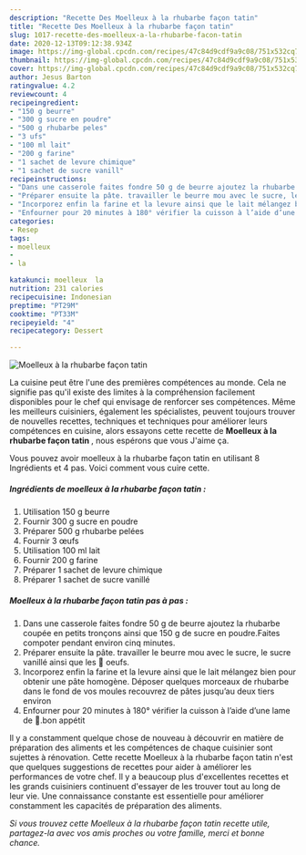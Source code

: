 ```yaml
---
description: "Recette Des Moelleux à la rhubarbe façon tatin"
title: "Recette Des Moelleux à la rhubarbe façon tatin"
slug: 1017-recette-des-moelleux-a-la-rhubarbe-facon-tatin
date: 2020-12-13T09:12:38.934Z
image: https://img-global.cpcdn.com/recipes/47c84d9cdf9a9c08/751x532cq70/moelleux-a-la-rhubarbe-facon-tatin-photo-principale-de-la-recette.jpg
thumbnail: https://img-global.cpcdn.com/recipes/47c84d9cdf9a9c08/751x532cq70/moelleux-a-la-rhubarbe-facon-tatin-photo-principale-de-la-recette.jpg
cover: https://img-global.cpcdn.com/recipes/47c84d9cdf9a9c08/751x532cq70/moelleux-a-la-rhubarbe-facon-tatin-photo-principale-de-la-recette.jpg
author: Jesus Barton
ratingvalue: 4.2
reviewcount: 4
recipeingredient:
- "150 g beurre"
- "300 g sucre en poudre"
- "500 g rhubarbe peles"
- "3 ufs"
- "100 ml lait"
- "200 g farine"
- "1 sachet de levure chimique"
- "1 sachet de sucre vanill"
recipeinstructions:
- "Dans une casserole faites fondre 50 g de beurre ajoutez la rhubarbe coupée en petits tronçons ainsi que 150 g de sucre en poudre.Faites compoter pendant environ cinq minutes."
- "Préparer ensuite la pâte. travailler le beurre mou avec le sucre, le sucre vanillé ainsi que les 🥚 oeufs."
- "Incorporez enfin la farine et la levure ainsi que le lait mélangez bien pour obtenir une pâte homogène. Déposer quelques morceaux de rhubarbe dans le fond de vos moules recouvrez de pâtes jusqu’au deux tiers environ"
- "Enfourner pour 20 minutes à 180° vérifier la cuisson à l’aide d’une lame de 🔪.bon appétit"
categories:
- Resep
tags:
- moelleux
- 
- la

katakunci: moelleux  la 
nutrition: 231 calories
recipecuisine: Indonesian
preptime: "PT29M"
cooktime: "PT33M"
recipeyield: "4"
recipecategory: Dessert

---
```



![Moelleux à la rhubarbe façon tatin](https://img-global.cpcdn.com/recipes/47c84d9cdf9a9c08/751x532cq70/moelleux-a-la-rhubarbe-facon-tatin-photo-principale-de-la-recette.jpg)

La cuisine peut être l'une des premières compétences au monde. Cela ne signifie pas qu'il existe des limites à la compréhension facilement disponibles pour le chef qui envisage de renforcer ses compétences. Même les meilleurs cuisiniers, également les spécialistes, peuvent toujours trouver de nouvelles recettes, techniques et techniques pour améliorer leurs compétences en cuisine, alors essayons cette recette de <strong> Moelleux à la rhubarbe façon tatin </strong>, nous espérons que vous J'aime ça.

<!--inarticleads1-->

Vous pouvez avoir moelleux à la rhubarbe façon tatin en utilisant 8 Ingrédients et 4 pas. Voici comment vous cuire cette.

##### Ingrédients de moelleux à la rhubarbe façon tatin :

1. Utilisation 150 g beurre
1. Fournir 300 g sucre en poudre
1. Préparer 500 g rhubarbe pelées
1. Fournir 3 œufs
1. Utilisation 100 ml lait
1. Fournir 200 g farine
1. Préparer 1 sachet de levure chimique
1. Préparer 1 sachet de sucre vanillé




<!--inarticleads2-->

##### Moelleux à la rhubarbe façon tatin pas à pas :

1. Dans une casserole faites fondre 50 g de beurre ajoutez la rhubarbe coupée en petits tronçons ainsi que 150 g de sucre en poudre.Faites compoter pendant environ cinq minutes.
1. Préparer ensuite la pâte. travailler le beurre mou avec le sucre, le sucre vanillé ainsi que les 🥚 oeufs.
1. Incorporez enfin la farine et la levure ainsi que le lait mélangez bien pour obtenir une pâte homogène. Déposer quelques morceaux de rhubarbe dans le fond de vos moules recouvrez de pâtes jusqu’au deux tiers environ
1. Enfourner pour 20 minutes à 180° vérifier la cuisson à l’aide d’une lame de 🔪.bon appétit




<!--inarticleads1-->

<p>
Il y a constamment quelque chose de nouveau à découvrir en matière de préparation des aliments et les compétences de chaque cuisinier sont sujettes à rénovation. Cette recette Moelleux à la rhubarbe façon tatin n'est que quelques suggestions de recettes pour aider à améliorer les performances de votre chef. Il y a beaucoup plus d'excellentes recettes et les grands cuisiniers continuent d'essayer de les trouver tout au long de leur vie. Une connaissance constante est essentielle pour améliorer constamment les capacités de préparation des aliments.
</p>

<p>
<i>Si vous trouvez cette Moelleux à la rhubarbe façon tatin recette utile, partagez-la avec vos amis proches ou votre famille, merci et bonne chance.</i>
</p>
